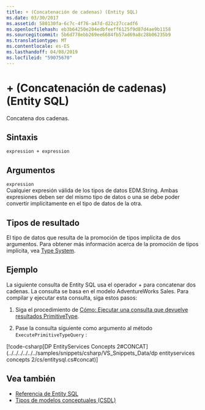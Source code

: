 ```yaml
---
title: + (Concatenación de cadenas) (Entity SQL)
ms.date: 03/30/2017
ms.assetid: 580130fa-6c7c-4f76-a47d-d22c27ccadf6
ms.openlocfilehash: eb3b64250e204edbfeeff6125f9d87d4ae9b1158
ms.sourcegitcommit: 5b6d778ebb269ee6684fb57ad69a8c28b06235b9
ms.translationtype: MT
ms.contentlocale: es-ES
ms.lasthandoff: 04/08/2019
ms.locfileid: "59075670"
---
```

# <a name="-string-concatenation-entity-sql"></a>+ (Concatenación de cadenas) (Entity SQL)
Concatena dos cadenas.  
  
## <a name="syntax"></a>Sintaxis  
  
```  
expression + expression  
```  
  
## <a name="arguments"></a>Argumentos  
 `expression`  
 Cualquier expresión válida de los tipos de datos EDM.String. Ambas expresiones deben ser del mismo tipo de datos o una se debe poder convertir implícitamente en el tipo de datos de la otra.  
  
## <a name="result-types"></a>Tipos de resultado  
 El tipo de datos que resulta de la promoción de tipos implícita de dos argumentos. Para obtener más información acerca de la promoción de tipos implícita, vea [Type System](../../../../../../docs/framework/data/adonet/ef/language-reference/type-system-entity-sql.md).  
  
## <a name="example"></a>Ejemplo  
 La siguiente consulta de Entity SQL usa el operador +  para concatenar dos cadenas. La consulta se basa en el modelo AdventureWorks Sales. Para compilar y ejecutar esta consulta, siga estos pasos:  
  
1.  Siga el procedimiento de [Cómo: Ejecutar una consulta que devuelve resultados PrimitiveType](../../../../../../docs/framework/data/adonet/ef/how-to-execute-a-query-that-returns-primitivetype-results.md).  
  
2.  Pase la consulta siguiente como argumento al método `ExecutePrimitiveTypeQuery` :  
  
 [!code-csharp[DP EntityServices Concepts 2#CONCAT](../../../../../../samples/snippets/csharp/VS_Snippets_Data/dp entityservices concepts 2/cs/entitysql.cs#concat)]  
  
## <a name="see-also"></a>Vea también

- [Referencia de Entity SQL](../../../../../../docs/framework/data/adonet/ef/language-reference/entity-sql-reference.md)
- [Tipos de modelos conceptuales (CSDL)](/ef/ef6/modeling/designer/advanced/edmx/csdl-spec#conceptual-model-types-csdl)
